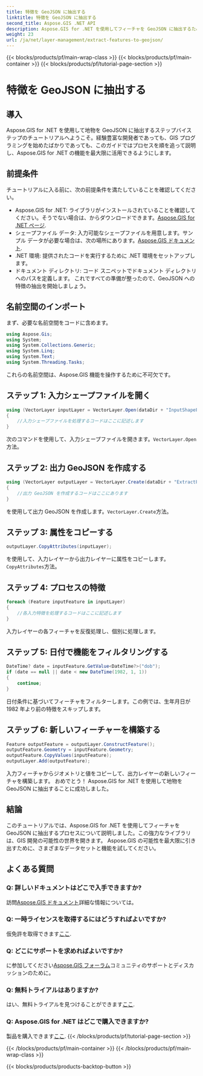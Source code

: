 ```yaml
---
title: 特徴を GeoJSON に抽出する
linktitle: 特徴を GeoJSON に抽出する
second_title: Aspose.GIS .NET API
description: Aspose.GIS for .NET を使用してフィーチャを GeoJSON に抽出するためのステップバイステップ ガイドをご覧ください。 GIS のパワーを簡単に活用しましょう。 #アスポーズ #GIS
weight: 23
url: /ja/net/layer-management/extract-features-to-geojson/
---
```


{{< blocks/products/pf/main-wrap-class >}}
{{< blocks/products/pf/main-container >}}
{{< blocks/products/pf/tutorial-page-section >}}

# 特徴を GeoJSON に抽出する

## 導入
Aspose.GIS for .NET を使用して地物を GeoJSON に抽出するステップバイステップのチュートリアルへようこそ。経験豊富な開発者であっても、GIS プログラミングを始めたばかりであっても、このガイドではプロセスを順を追って説明し、Aspose.GIS for .NET の機能を最大限に活用できるようにします。
## 前提条件
チュートリアルに入る前に、次の前提条件を満たしていることを確認してください。
-  Aspose.GIS for .NET: ライブラリがインストールされていることを確認してください。そうでない場合は、からダウンロードできます。[Aspose.GIS for .NET ページ](https://releases.aspose.com/gis/net/).
- シェープファイル データ: 入力可能なシェープファイルを用意します。サンプル データが必要な場合は、次の場所にあります。[Aspose.GIS ドキュメント](https://reference.aspose.com/gis/net/).
- .NET 環境: 提供されたコードを実行するために .NET 環境をセットアップします。
- ドキュメント ディレクトリ: コード スニペットでドキュメント ディレクトリへのパスを定義します。
これですべての準備が整ったので、GeoJSON への特徴の抽出を開始しましょう。
## 名前空間のインポート
まず、必要な名前空間をコードに含めます。
```csharp
using Aspose.Gis;
using System;
using System.Collections.Generic;
using System.Linq;
using System.Text;
using System.Threading.Tasks;
```
これらの名前空間は、Aspose.GIS 機能を操作するために不可欠です。
## ステップ 1: 入力シェープファイルを開く
```csharp
using (VectorLayer inputLayer = VectorLayer.Open(dataDir + "InputShapeFile.shp", Drivers.Shapefile))
{
    //入力シェープファイルを処理するコードはここに記述します
}
```
次のコマンドを使用して、入力シェープファイルを開きます。`VectorLayer.Open`方法。
## ステップ 2: 出力 GeoJSON を作成する
```csharp
using (VectorLayer outputLayer = VectorLayer.Create(dataDir + "ExtractFeaturesFromShapeFileToGeoJSON_out.json", Drivers.GeoJson))
{
    //出力 GeoJSON を作成するコードはここにあります
}
```
を使用して出力 GeoJSON を作成します。`VectorLayer.Create`方法。
## ステップ 3: 属性をコピーする
```csharp
outputLayer.CopyAttributes(inputLayer);
```
を使用して、入力レイヤーから出力レイヤーに属性をコピーします。`CopyAttributes`方法。
## ステップ 4: プロセスの特徴
```csharp
foreach (Feature inputFeature in inputLayer)
{
    //各入力特徴を処理するコードはここに記述します
}
```
入力レイヤーの各フィーチャを反復処理し、個別に処理します。
## ステップ 5: 日付で機能をフィルタリングする
```csharp
DateTime? date = inputFeature.GetValue<DateTime?>("dob");
if (date == null || date < new DateTime(1982, 1, 1))
{
    continue;
}
```
日付条件に基づいてフィーチャをフィルターします。この例では、生年月日が 1982 年より前の特徴をスキップします。
## ステップ 6: 新しいフィーチャーを構築する
```csharp
Feature outputFeature = outputLayer.ConstructFeature();
outputFeature.Geometry = inputFeature.Geometry;
outputFeature.CopyValues(inputFeature);
outputLayer.Add(outputFeature);
```
入力フィーチャからジオメトリと値をコピーして、出力レイヤーの新しいフィーチャを構築します。
おめでとう！ Aspose.GIS for .NET を使用して地物を GeoJSON に抽出することに成功しました。
## 結論
このチュートリアルでは、Aspose.GIS for .NET を使用してフィーチャを GeoJSON に抽出するプロセスについて説明しました。この強力なライブラリは、GIS 開発の可能性の世界を開きます。 Aspose.GIS の可能性を最大限に引き出すために、さまざまなデータセットと機能を試してください。
## よくある質問
### Q: 詳しいドキュメントはどこで入手できますか?
訪問[Aspose.GIS ドキュメント](https://reference.aspose.com/gis/net/)詳細な情報については。
### Q: 一時ライセンスを取得するにはどうすればよいですか?
仮免許を取得できます[ここ](https://purchase.aspose.com/temporary-license/).
### Q: どこにサポートを求めればよいですか?
に参加してください[Aspose.GIS フォーラム](https://forum.aspose.com/c/gis/33)コミュニティのサポートとディスカッションのために。
### Q: 無料トライアルはありますか?
はい、無料トライアルを見つけることができます[ここ](https://releases.aspose.com/).
### Q: Aspose.GIS for .NET はどこで購入できますか?
製品を購入できます[ここ](https://purchase.aspose.com/buy).
{{< /blocks/products/pf/tutorial-page-section >}}

{{< /blocks/products/pf/main-container >}}
{{< /blocks/products/pf/main-wrap-class >}}

{{< blocks/products/products-backtop-button >}}
